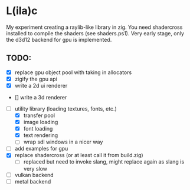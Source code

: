 # L(ila)c

My experiment creating a raylib-like library in zig. You need shadercross installed to compile the shaders (see shaders.ps1). Very early stage, only the d3d12 backend for gpu is implemented.

## TODO:
- [x] replace gpu object pool with taking in allocators
- [x] zigify the gpu api
- [x] write a 2d ui renderer
- [] write a 3d renderer
- [ ] utility library (loading textures, fonts, etc.)
    - [x] transfer pool
    - [x] image loading
    - [x] font loading
    - [x] text rendering
    - [ ] wrap sdl windows in a nicer way
- [ ] add examples for gpu
- [x] replace shadercross (or at least call it from build.zig)
    - [ ] replaced but need to invoke slang, might replace again as slang is very slow
- [ ] vulkan backend
- [ ] metal backend
